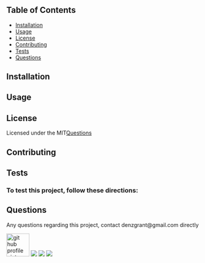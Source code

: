 
<h1></h1>
<p></p>
<h2>Table of Contents</h2>
<ul> 
 <li><a href="#Installation">Installation</a></li> 
 <li><a href="#Usage">Usage</a></li>   
 <li><a href="#License">License</a></li>   
 <li><a href="#Contributing">Contributing</a></li>   
 <li><a href="#Tests">Tests</a></li>   
 <li><a href="#Questions">Questions</a></li>                         
</ul>
<h2 id="Installation">Installation</h2>                         
<p></p>
<h2 id="Usage">Usage</h2>
<p></p> 
<h2 id="License">License</h2>
<p>Licensed under the MIT<a href="./README.md">Questions</a></p>
<h2 id="Contributing">Contributing</h2>
<p></p>
<h2 id="Tests">Tests</h2>
<h3>To test this project, follow these directions:</h3>
<p></p>
<h2 id="Questions">Questions</h2>
<p style="strong">Any questions regarding this project, contact denzgrant@gmail.com directly</p> 
<img src="https://avatars.githubusercontent.com/u/58059554?" alt="git hub profile picture" height="60" width="60">
<img src="https://img.shields.io/badge/Node-12.16.3-brightgreen">
<img src="https://img.shields.io/badge/-JavaScript-brightgreen">
<img src="https://img.shields.io/github/followers/denzgrant?label=follow&style=social">          
